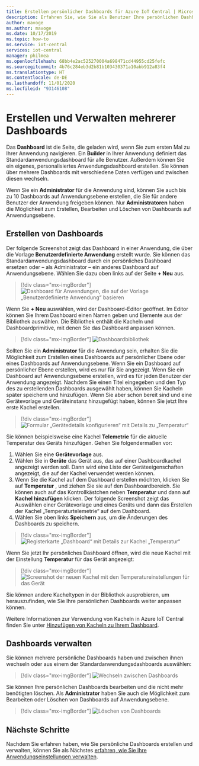 ```yaml
---
title: Erstellen persönlicher Dashboards für Azure IoT Central | Microsoft-Dokumentation
description: Erfahren Sie, wie Sie als Benutzer Ihre persönlichen Dashboards erstellen und verwalten.
author: mavoge
ms.author: mavoge
ms.date: 10/17/2019
ms.topic: how-to
ms.service: iot-central
services: iot-central
manager: philmea
ms.openlocfilehash: 68bb4e2ac525270004a698471cd44955cd25fefc
ms.sourcegitcommit: 4b76c284eb3d2b81b103430371a10abb912a83f4
ms.translationtype: HT
ms.contentlocale: de-DE
ms.lasthandoff: 11/01/2020
ms.locfileid: "93146108"
---
```

# <a name="create-and-manage-multiple-dashboards"></a>Erstellen und Verwalten mehrerer Dashboards

Das **Dashboard** ist die Seite, die geladen wird, wenn Sie zum ersten Mal zu Ihrer Anwendung navigieren. Ein **Builder** in Ihrer Anwendung definiert das Standardanwendungsdashboard für alle Benutzer. Außerdem können Sie ein eigenes, personalisiertes Anwendungsdashboard erstellen. Sie können über mehrere Dashboards mit verschiedene Daten verfügen und zwischen diesen wechseln.

Wenn Sie ein **Administrator** für die Anwendung sind, können Sie auch bis zu 10 Dashboards auf Anwendungsebene erstellen, die Sie für andere Benutzer der Anwendung freigeben können. Nur **Administratoren** haben die Möglichkeit zum Erstellen, Bearbeiten und Löschen von Dashboards auf Anwendungsebene.  

## <a name="create-dashboard"></a>Erstellen von Dashboards

Der folgende Screenshot zeigt das Dashboard in einer Anwendung, die über die Vorlage **Benutzerdefinierte Anwendung** erstellt wurde. Sie können das Standardanwendungsdashboard durch ein persönliches Dashboard ersetzen oder – als Administrator – ein anderes Dashboard auf Anwendungsebene. Wählen Sie dazu oben links auf der Seite **+ Neu** aus.

> [!div class="mx-imgBorder"]
> ![Dashboard für Anwendungen, die auf der Vorlage „Benutzerdefinierte Anwendung“ basieren](media/howto-create-personal-dashboards/dashboard-custom-app.png)

Wenn Sie **+ Neu** auswählen, wird der Dashboard-Editor geöffnet. Im Editor können Sie Ihrem Dashboard einen Namen geben und Elemente aus der Bibliothek auswählen. Die Bibliothek enthält die Kacheln und Dashboardprimitive, mit denen Sie das Dashboard anpassen können.

> [!div class="mx-imgBorder"]
> ![Dashboardbibliothek](media/howto-create-personal-dashboards/dashboard-library.png)

Sollten Sie ein **Administrator** für die Anwendung sein, erhalten Sie die Möglichkeit zum Erstellen eines Dashboards auf persönlicher Ebene oder eines Dashboards auf Anwendungsebene. Wenn Sie ein Dashboard auf persönlicher Ebene erstellen, wird es nur für Sie angezeigt. Wenn Sie ein Dashboard auf Anwendungsebene erstellen, wird es für jeden Benutzer der Anwendung angezeigt. Nachdem Sie einen Titel eingegeben und den Typ des zu erstellenden Dashboards ausgewählt haben, können Sie Kacheln später speichern und hinzufügen. Wenn Sie aber schon bereit sind und eine Gerätevorlage und Geräteinstanz hinzugefügt haben, können Sie jetzt Ihre erste Kachel erstellen.  

> [!div class="mx-imgBorder"]
> ![Formular „Gerätedetails konfigurieren“ mit Details zu „Temperatur“](media/howto-create-personal-dashboards/device-details.png)

Sie können beispielsweise eine Kachel **Telemetrie** für die aktuelle Temperatur des Geräts hinzufügen. Gehen Sie folgendermaßen vor:

1. Wählen Sie eine **Gerätevorlage** aus.
1. Wählen Sie in **Geräte** das Gerät aus, das auf einer Dashboardkachel angezeigt werden soll. Dann wird eine Liste der Geräteeigenschaften angezeigt, die auf der Kachel verwendet werden können.
1. Wenn Sie die Kachel auf dem Dashboard erstellen möchten, klicken Sie auf **Temperatur** , und ziehen Sie sie auf den Dashboardbereich. Sie können auch auf das Kontrollkästchen neben **Temperatur** und dann auf **Kachel hinzufügen** klicken. Der folgende Screenshot zeigt das Auswählen einer Gerätevorlage und eines Geräts und dann das Erstellen der Kachel „Temperaturtelemetrie“ auf dem Dashboard.
1. Wählen Sie oben links **Speichern** aus, um die Änderungen des Dashboards zu speichern.

> [!div class="mx-imgBorder"]
> ![Registerkarte „Dashboard“ mit Details zur Kachel „Temperatur“](media/howto-create-personal-dashboards/temperature-tile-edit.png)

Wenn Sie jetzt Ihr persönliches Dashboard öffnen, wird die neue Kachel mit der Einstellung **Temperatur** für das Gerät angezeigt:

> [!div class="mx-imgBorder"]
> ![Screenshot der neuen Kachel mit den Temperatureinstellungen für das Gerät](media/howto-create-personal-dashboards/temperature-tile-complete.png)

Sie können andere Kacheltypen in der Bibliothek ausprobieren, um herauszufinden, wie Sie Ihre persönlichen Dashboards weiter anpassen können.

Weitere Informationen zur Verwendung von Kacheln in Azure IoT Central finden Sie unter [Hinzufügen von Kacheln zu Ihrem Dashboard](howto-add-tiles-to-your-dashboard.md).

## <a name="manage-dashboards"></a>Dashboards verwalten

Sie können mehrere persönliche Dashboards haben und zwischen ihnen wechseln oder aus einem der Standardanwendungsdashboards auswählen:

> [!div class="mx-imgBorder"]
> ![Wechseln zwischen Dashboards](media/howto-create-personal-dashboards/switch-dashboards.png)

Sie können Ihre persönlichen Dashboards bearbeiten und die nicht mehr benötigten löschen. Als **Administrator** haben Sie auch die Möglichkeit zum Bearbeiten oder Löschen von Dashboards auf Anwendungsebene.

> [!div class="mx-imgBorder"]
> ![Löschen von Dashboards](media/howto-create-personal-dashboards/delete-dashboards.png)

## <a name="next-steps"></a>Nächste Schritte

Nachdem Sie erfahren haben, wie Sie persönliche Dashboards erstellen und verwalten, können Sie als Nächstes [erfahren, wie Sie Ihre Anwendungseinstellungen verwalten](howto-manage-preferences.md).
